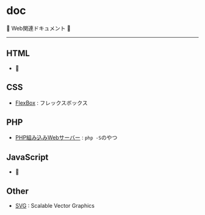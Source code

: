 # doc

:dog: Web関連ドキュメント :dog:

---

## HTML

- :dog:

## CSS

- [FlexBox](flexbox.md) : フレックスボックス

## PHP

- [PHP組み込みWebサーバー](php_server.md) : `php -S`のやつ

## JavaScript

- :dog:

## Other

- [SVG](SVG.md) : Scalable Vector Graphics

